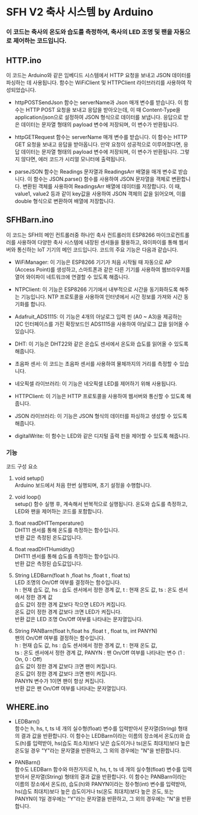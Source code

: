 # SFH V2 축사 시스템 by Arduino

### 이 코드는 축사의 온도와 습도를 측정하여, 축사의 LED 조명 및 팬을 자동으로 제어하는 코드입니다.

## HTTP.ino

이 코드는 Arduino와 같은 임베디드 시스템에서 HTTP 요청을 보내고 JSON 데이터를 파싱하는 데 사용됩니다. 함수는 WiFiClient 및 HTTPClient 라이브러리를 사용하여 작성되었습니다.

- httpPOSTSendJson 함수는 serverName과 Json 매개 변수를 받습니다. 이 함수는 HTTP POST 요청을 보내고 응답을 받아오는데, 이 때 Content-Type을 application/json으로 설정하여 JSON 형식으로 데이터를 보냅니다. 응답으로 받은 데이터는 문자열 형태의 payload 변수에 저장되며, 이 변수가 반환됩니다.

- httpGETRequest 함수는 serverName 매개 변수를 받습니다. 이 함수는 HTTP GET 요청을 보내고 응답을 받아옵니다. 만약 요청이 성공적으로 이루어졌다면, 응답 데이터는 문자열 형태의 payload 변수에 저장되며, 이 변수가 반환됩니다. 그렇지 않다면, 에러 코드가 시리얼 모니터에 출력됩니다.

- parseJSON 함수는 Readings 문자열과 ReadingsArr 배열을 매개 변수로 받습니다. 이 함수는 JSON.parse() 함수를 사용하여 JSON 문자열을 객체로 변환합니다. 변환된 객체를 사용하여 ReadingsArr 배열에 데이터를 저장합니다. 이 때, value1, value2 등과 같이 key값을 사용하여 JSON 객체의 값을 읽어오며, 이를 double 형식으로 변환하여 배열에 저장합니다.


## SFHBarn.ino

이 코드는 SFH의 메인 컨트롤러중 하나인 축사 컨트롤러의 ESP8266 마이크로컨트롤러를 사용하여 다양한 축사 시스템에 내장된 센서들을 활용하고, 와이파이를 통해 웹서버와 통신하는 IoT 기기의 메인 코드입니다.
코드의 주요 기능은 다음과 같습니다.

- WiFiManager: 이 기능은 ESP8266 기기가 처음 시작될 때 자동으로 AP (Access Point)를 생성하고, 스마트폰과 같은 다른 기기를 사용하여 웹브라우저를 열어 와이파이 네트워크에 연결할 수 있도록 해줍니다.

- NTPClient: 이 기능은 ESP8266 기기에서 내부적으로 시간을 동기화하도록 해주는 기능입니다. NTP 프로토콜을 사용하여 인터넷에서 시간 정보를 가져와 시간 동기화를 합니다.

- Adafruit_ADS1115: 이 기능은 4개의 아날로그 입력 핀 (A0 ~ A3)을 제공하는 I2C 인터페이스를 가진 확장보드인 ADS1115을 사용하여 아날로그 값을 읽어올 수 있습니다.

- DHT: 이 기능은 DHT22와 같은 온습도 센서에서 온도와 습도를 읽어올 수 있도록 해줍니다.

- 초음파 센서: 이 코드는 초음파 센서를 사용하여 물체까지의 거리를 측정할 수 있습니다.

- 네오픽셀 라이브러리: 이 기능은 네오픽셀 LED를 제어하기 위해 사용됩니다.

- HTTPClient: 이 기능은 HTTP 프로토콜을 사용하여 웹서버와 통신할 수 있도록 해줍니다.

- JSON 라이브러리: 이 기능은 JSON 형식의 데이터를 파싱하고 생성할 수 있도록 해줍니다.

- digitalWrite: 이 함수는 LED와 같은 디지털 출력 핀을 제어할 수 있도록 해줍니다.

### 기능

코드 구성 요소

1. void setup() <br> Arduino 보드에서 처음 한번 실행되며, 초기 설정을 수행합니다.

2. void loop() <br> setup() 함수 실행 후, 계속해서 반복적으로 실행됩니다.
온도와 습도를 측정하고, LED와 팬을 제어하는 코드를 포함합니다.

3. float readDHTTemperature() <br> DHT11 센서를 통해 온도를 측정하는 함수입니다. <br> 반환 값은 측정된 온도값입니다.

4. float readDHTHumidity() <br> DHT11 센서를 통해 습도를 측정하는 함수입니다. <br> 반환 값은 측정된 습도값입니다.

5. String LEDBarn(float h ,float hs ,float t , float ts) <br> LED 조명의 On/Off 여부를 결정하는 함수입니다. <br> h : 현재 습도 값, hs : 습도 센서에서 정한 경계 값, t : 현재 온도 값, ts : 온도 센서에서 정한 경계 값 <br> 습도 값이 정한 경계 값보다 작으면 LED가 켜집니다. <br> 온도 값이 정한 경계 값보다 크면 LED가 켜집니다. <br> 반환 값은 LED 조명 On/Off 여부를 나타내는 문자열입니다.

6. String PANBarn(float h,float hs ,float t , float ts, int PANYN) <br> 팬의 On/Off 여부를 결정하는 함수입니다. <br> h : 현재 습도 값, hs : 습도 센서에서 정한 경계 값, t : 현재 온도 값, <br> ts : 온도 센서에서 정한 경계 값, PANYN : 팬 On/Off 여부를 나타내는 변수 (1 : On, 0 : Off) <br> 습도 값이 정한 경계 값보다 크면 팬이 켜집니다. <br> 온도 값이 정한 경계 값보다 크면 팬이 켜집니다. <br> PANYN 변수가 1이면 팬이 항상 켜집니다. <br> 반환 값은 팬 On/Off 여부를 나타내는 문자열입니다.

## WHERE.ino

- LEDBarn() <br> 함수는 h, hs, t, ts 네 개의 실수형(float) 변수를 입력받아서 문자열(String) 형태의 결과 값을 반환합니다. 이 함수는 LEDBarn이라는 이름의 장소에서 온도(t)와 습도(h)를 입력받아, hs(습도 최소치)보다 낮은 습도이거나 ts(온도 최대치)보다 높은 온도일 경우 "Y"라는 문자열을 반환하고, 그 외의 경우에는 "N"을 반환합니다.

- PANBarn() <br> 함수도 LEDBarn 함수와 마찬가지로 h, hs, t, ts 네 개의 실수형(float) 변수를 입력받아서 문자열(String) 형태의 결과 값을 반환합니다. 이 함수는 PANBarn이라는 이름의 장소에서 온도(t), 습도(h)와 PANYN이라는 정수형(int) 변수를 입력받아, hs(습도 최대치)보다 높은 습도이거나 ts(온도 최대치)보다 높은 온도, 또는 PANYN이 1일 경우에는 "Y"라는 문자열을 반환하고, 그 외의 경우에는 "N"을 반환합니다.
